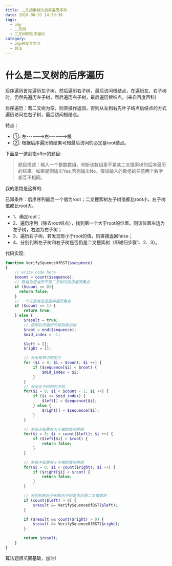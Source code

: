 ```yaml
---
title: 二叉搜索树的后序遍历序列
date: 2018-08-31 14:39:38
tags:
  - php
  - 二叉树
  - 二叉树的后序遍历
category:
  - php开发与学习
  - 算法
---
```


# 什么是二叉树的后序遍历

后序遍历首先遍历左子树，然后遍历右子树，最后访问根结点，在遍历左、右子树时，仍然先遍历左子树，然后遍历右子树，最后遍历根结点。(来自百度百科)
<!--more-->
后序遍历：若二叉树为空，则空操作返回，否则从左到右先叶子结点后结点的方式遍历访问左右子树，最后访问根结点。

特点：
- ①. 左------>右------>根
- ②. 根据后序遍历的结果可知最后访问的必定是root结点。

下面是一道剑指offer的题目:

>题目描述：输入一个整数数组，判断该数组是不是某二叉搜索树的后序遍历的结果。如果是则输出Yes,否则输出No。假设输入的数组的任意两个数字都互不相同。

我的思路是这样的:

已知条件：后序序列最后一个值为root；二叉搜索树左子树值都比root小，右子树值都比root大。
- 1、确定root；
- 2、遍历序列（除去root结点），找到第一个大于root的位置，则该位置左边为左子树，右边为右子树；
- 3、遍历右子树，若发现有小于root的值，则直接返回false；
- 4、分别判断左子树和右子树是否仍是二叉搜索树（即递归步骤1、2、3）。

代码实现:
```php
function VerifySquenceOfBST($sequence)
{
    // write code here
    $count = count($sequence);
    // 数组为空当然不是二叉树的后序遍历集合
    if ($count == 0){
      return false;
    }
    // 一个元素肯定是后序遍历集合
    if ($count == 1) {
        return true;
    } else {
        $result = true;
        // 按照后序遍历的规则拿出根
        $root = end($sequence);
        $mid_index = -1;

        $left = [];
        $right = [];

        // 分出根节点的索引
        for ($i = 0; $i < $count; $i ++) {
            if ($sequence[$i] < $root) {
                $mid_index = $i;
            }
        }
        // 分出左子树和右子树
        for($i = 0; $i < $count - 1; $i ++) {
            if ($i <= $mid_index) {
                $left[] = $sequence[$i];
            } else {
                $right[] = $sequence[$i];
            }
        }

        // 左孩子如果有大于根的情况排除
        for($i = 0; $i < count($left); $i ++) {
            if ($left[$i] > $root) {
                return false;
            }
        }

        // 右孩子如果有小于根的情况排除
        for($i = 0; $i < count($right); $i ++) {
            if ($right[$i] < $root) {
                return false;
            }
        }

        // 分别判断左子树和右子树是否仍是二叉搜索树
        if (count($left) > 0) {
            $result &= VerifySquenceOfBST($left);
        }

        if ($result && count($right) > 0) {
            $result &= VerifySquenceOfBST($right);
        }

        return $result;
    }
}
```

算法题很巩固基础，加油!
